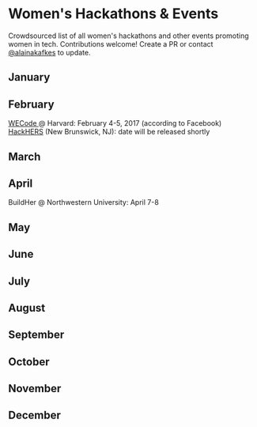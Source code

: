 # Women's Hackathons & Events

Crowdsourced list of all women's hackathons and other events promoting women in tech. Contributions welcome! Create a PR or contact [@alainakafkes](https://github.com/alainakafkes) to update.

## January

## February
<a href="http://www.wecodeharvard.com/"> WECode </a> @ Harvard: February 4-5, 2017 (according to Facebook)
<a href="http://hackhers.us">HackHERS</a> (New Brunswick, NJ): date will be released shortly

## March

## April
BuildHer @ Northwestern University: April 7-8

## May

## June

## July

## August

## September

## October

## November

## December

